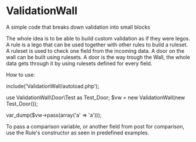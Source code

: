 ValidationWall
==============

A simple code that breaks down validation into small blocks

The whole idea is to be able to build custom validation as if they were legos. 
A rule is a lego that can be used together with other rules to build a ruleset. 
A ruleset is used to check one field from the incoming data.
A door on the wall can be built using rulesets. 
A door is the way trough the Wall, the whole data gets through it by using rulesets defined for every field.

How to use:

include('ValidationWall/autoload.php');


use ValidationWall\Door\Test as Test_Door;
$vw = new ValidationWall(new Test_Door());

var_dump($vw->pass(array('a' => 'a')));

To pass a comparison variable, or another field from post for comparison, use the Rule's constructor as seen in predefined examples.


